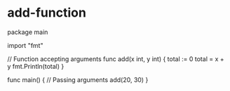 # add-function
package main

import "fmt"

// Function accepting arguments
func add(x int, y int) {
	total := 0
	total = x + y
	fmt.Println(total)
}

func main() {
	// Passing arguments
	add(20, 30)
}
